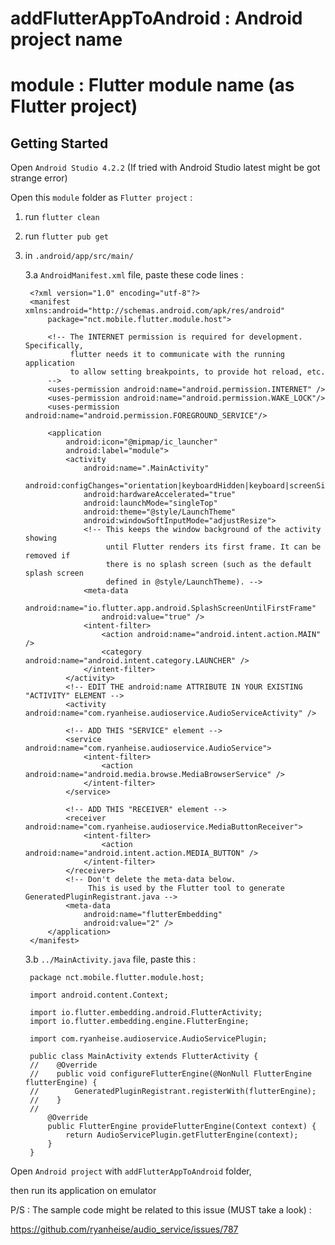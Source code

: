 # addFlutterAppToAndroid : Android project name
# module : Flutter module name (as Flutter project)

## Getting Started
Open `Android Studio 4.2.2` (If tried with Android Studio latest might be got strange error)

Open this `module` folder as `Flutter project` :
1. run `flutter clean`
2. run `flutter pub get`
3. in `.android/app/src/main/`

    3.a `AndroidManifest.xml` file, paste these code lines :
    
    
        <?xml version="1.0" encoding="utf-8"?>
        <manifest xmlns:android="http://schemas.android.com/apk/res/android"
            package="nct.mobile.flutter.module.host">
        
            <!-- The INTERNET permission is required for development. Specifically,
                 flutter needs it to communicate with the running application
                 to allow setting breakpoints, to provide hot reload, etc.
            -->
            <uses-permission android:name="android.permission.INTERNET" />
            <uses-permission android:name="android.permission.WAKE_LOCK"/>
            <uses-permission android:name="android.permission.FOREGROUND_SERVICE"/>
        
            <application
                android:icon="@mipmap/ic_launcher"
                android:label="module">
                <activity
                    android:name=".MainActivity"
                    android:configChanges="orientation|keyboardHidden|keyboard|screenSize|smallestScreenSize|locale|layoutDirection|fontScale|screenLayout|density|uiMode"
                    android:hardwareAccelerated="true"
                    android:launchMode="singleTop"
                    android:theme="@style/LaunchTheme"
                    android:windowSoftInputMode="adjustResize">
                    <!-- This keeps the window background of the activity showing
                         until Flutter renders its first frame. It can be removed if
                         there is no splash screen (such as the default splash screen
                         defined in @style/LaunchTheme). -->
                    <meta-data
                        android:name="io.flutter.app.android.SplashScreenUntilFirstFrame"
                        android:value="true" />
                    <intent-filter>
                        <action android:name="android.intent.action.MAIN" />
                        <category android:name="android.intent.category.LAUNCHER" />
                    </intent-filter>
                </activity>
                <!-- EDIT THE android:name ATTRIBUTE IN YOUR EXISTING "ACTIVITY" ELEMENT -->
                <activity android:name="com.ryanheise.audioservice.AudioServiceActivity" />
        
                <!-- ADD THIS "SERVICE" element -->
                <service android:name="com.ryanheise.audioservice.AudioService">
                    <intent-filter>
                        <action android:name="android.media.browse.MediaBrowserService" />
                    </intent-filter>
                </service>
        
                <!-- ADD THIS "RECEIVER" element -->
                <receiver android:name="com.ryanheise.audioservice.MediaButtonReceiver">
                    <intent-filter>
                        <action android:name="android.intent.action.MEDIA_BUTTON" />
                    </intent-filter>
                </receiver>
                <!-- Don't delete the meta-data below.
                     This is used by the Flutter tool to generate GeneratedPluginRegistrant.java -->
                <meta-data
                    android:name="flutterEmbedding"
                    android:value="2" />
            </application>
        </manifest>

   3.b `../MainActivity.java` file, paste this :
   
        package nct.mobile.flutter.module.host;
        
        import android.content.Context;
        
        import io.flutter.embedding.android.FlutterActivity;
        import io.flutter.embedding.engine.FlutterEngine;
        
        import com.ryanheise.audioservice.AudioServicePlugin;
        
        public class MainActivity extends FlutterActivity {
        //    @Override
        //    public void configureFlutterEngine(@NonNull FlutterEngine flutterEngine) {
        //        GeneratedPluginRegistrant.registerWith(flutterEngine);
        //    }
        //
            @Override
            public FlutterEngine provideFlutterEngine(Context context) {
                return AudioServicePlugin.getFlutterEngine(context);
            }
        }

Open `Android project` with `addFlutterAppToAndroid` folder,

then run its application on emulator

P/S : The sample code might be related to this issue (MUST take a look) :

https://github.com/ryanheise/audio_service/issues/787